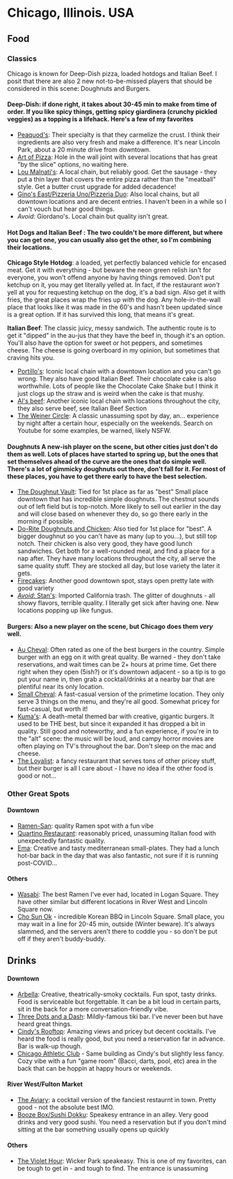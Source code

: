 # Chicago, Illinois. USA


## Food

### Classics

Chicago is known for Deep-Dish pizza, loaded hotdogs and Italian Beef. I posit that there are also 2 new not-to-be-missed players that should be considered in this scene: Doughnuts and Burgers.

#### **Deep-Dish**: if done right, it takes about 30-45 min to make from time of order. If you like spicy things, getting spicy giardinera (crunchy pickled veggies) as a topping is a lifehack. Here's a few of my favorites

- <ins>Peaquod's</ins>: Their specialty is that they carmelize the crust. I think their ingredients are also very fresh and make a difference. It's near Lincoln Park, about a 20 minute drive from downtown.
- <ins>Art of Pizza</ins>: Hole in the wall joint with several locations that has great "by the slice" options, no waiting here.
- <ins>Lou Malnati's</ins>: A local chain, but reliably good. Get the sausage - they put a thin layer that covers the entire pizza rather than the "meatball" style. Get a butter crust upgrade for added decadence!
- <ins>Gino's East/Pizzeria Uno/Pizzeria Duo</ins>: Also local chains, but all downtown locations and are decent entries. I haven't been in a while so I can't vouch but hear good things. 
- _Avoid_: Giordano's. Local chain but quality isn't great.

#### **Hot Dogs and Italian Beef** : The two couldn't be more different, but where you can get one, you can usually also get the other, so I'm combining their locations. 

**Chicago Style Hotdog**: a loaded, yet perfectly balanced vehicle for encased meat. Get it with everything - but beware the neon green relish isn't for everyone, you won't offend anyone by having things removed. Don't put ketchup on it, you may get literally yelled at. In fact, if the restaurant _won't_ yell at you for requesting ketchup on the dog, it's a bad sign. Also get it with fries, the great places wrap the fries up _with_ the dog. Any hole-in-the-wall place that looks like it was made in the 60's and hasn't been updated since is a great option. If it has survived this long, that means it's great.

**Italian Beef**:  The classic juicy, messy sandwich. The authentic route is to get it "dipped" in the au-jus that they have the beef in, though it's an option. You'll also have the option for sweet or hot peppers, and sometimes cheese. The cheese is going overboard in my opinion, but sometimes that craving hits you.

- <ins>Portillo's</ins>: Iconic local chain with a downtown location and you can't go wrong. They also have good Italian Beef. Their chocolate cake is also worthwhile. Lots of people like the Chocolate Cake Shake but I think it just clogs up the straw and is weird when the cake is that mushy.
- <ins>Al's beef</ins>: Another iconic local chain with locations throughout the city, they also serve beef, see Italian Beef Section
- <ins>The Weiner Circle</ins>: A classic unassuming spot by day, an... experience by night after a certain hour, especially on the weekends. Search on Youtube for some examples, be warned, likely NSFW. 


#### **Doughnuts** A new-ish player on the scene, but other cities just don't do them as well. Lots of places have started to spring up, but the ones that set themselves ahead of the curve are the ones that do simple well. There's a lot of gimmicky doughnuts out there, don't fall for it. For most of these places, you have to get there early to have the best selection.


- <ins>The Doughnut Vault</ins>: Tied for 1st place as far as "best" Small place downtown that has incredible simple doughnuts. The chestnut sounds out of left field but is top-notch. More likely to sell out earlier in the day and will close based on whenever they do, so go there early in the morning if possible.
- <ins>Do-Rite Doughnuts and Chicken</ins>: Also tied for 1st place for "best". A bigger doughnut so you can't have as many (up to you...), but still top notch. Their chicken is also very good, they have good lunch sandwiches. Get both for a well-rounded meal, and find a place for a nap after. They have many locations throughout the city, all serve the same quality stuff. They are stocked all day, but lose variety the later it gets. 
- <ins>Firecakes</ins>: Another good downtown spot, stays open pretty late with good variety
- <ins>_Avoid_: Stan's</ins>: Imported California trash. The glitter of doughnuts - all showy flavors, terrible quality. I literally get sick after having one. New locations popping up like fungus. 

#### **Burgers**: Also a new player on the scene, but Chicago does them _very_ well.

- <ins>Au Cheval</ins>: Often rated as one of the best burgers in the country. Simple burger with an egg on it with great quality. Be warned - they don't take reservations, and wait times can be 2+ hours at prime time. Get there right when they open (5ish?) or  it's downtown adjacent - so a tip is to go put your name in, then grab a cocktail/drinks at a nearby bar that are plentiful near its only location. 
- <ins>Small Cheval</ins>: A fast-casual version of the primetime location. They only serve 3 things on the menu, and they're all good. Somewhat pricey for fast-casual, but worth it!
- <ins>Kuma's</ins>: A death-metal themed bar with creative, gigantic burgers. It used to be THE best, but since it expanded it has dropped a bit in quality. Still good and noteworthy, and a fun experience, if you're in to the "alt" scene: the music will be loud, and campy horror movies are often playing on TV's throughout the bar. Don't sleep on the mac and cheese.
- <ins>The Loyalist</ins>: a fancy restaurant that serves tons of other pricey stuff, but their burger is all I care about - I have no idea if the other food is good or not...

### Other Great Spots

#### Downtown

- <ins>Ramen-San</ins>: quality Ramen spot with a fun vibe
- <ins>Quartino Restaurant</ins>: reasonably priced, unassuming Italian food with unexpectedly fantastic quality.
- <ins>Ema</ins>: Creative and tasty mediterranean small-plates. They had a lunch hot-bar back in the day that was also fantastic, not sure if it is running post-COVID...


#### Others

- <ins>Wasabi</ins>: The best Ramen I've ever had, located in Logan Square. They have other similar but different locations in River West and Lincoln Square now. 
- <ins>Cho Sun Ok</ins> - incredible Korean BBQ in Lincoln Square. Small place, you may wait in a line for 20-45 min, outside (Winter beware). It's always slammed, and the servers aren't there to coddle you - so don't be put off if they aren't buddy-buddy.

## Drinks

#### Downtown

- <ins>Arbella</ins>: Creative, theatrically-smoky cocktails. Fun spot, tasty drinks. Food is serviceable but forgettable. It can be a bit loud in certain parts, sit in the back for a more conversation-friendly vibe.
- <ins>Three Dots and a Dash</ins>: Mildly-famous tiki bar. I've never been but have heard great things.
- <ins>Cindy's Rooftop</ins>: Amazing views and pricey but decent cocktails. I've heard the food is really good, but you need a reservation far in advance. Bar is walk-up though.
- <ins>Chicago Athletic Club</ins> - Same building as Cindy's but slightly less fancy. Cozy vibe with a fun "game room" (Bacci, darts, pool, etc) area in the back that can be hoppin at happy hours or weekends. 

#### River West/Fulton Market

- <ins>The Aviary</ins>: a cocktail version of the fanciest restaurnt in town. Pretty good - not the absolute best IMO.
- <ins>Booze Box/Sushi Dokku</ins>: Speakesy entrance in an alley. Very good drinks and very good sushi. You need a reservation but if you don't mind sitting at the bar something usually opens up quickly


#### Others
- <ins>The Violet Hour</ins>: Wicker Park speakeasy. This is one of my favorites, can be tough to get in - and tough to find. The entrance is unassuming
 
